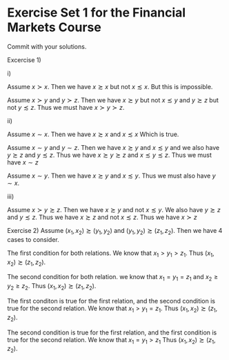 # Exercise Set 1 for the Financial Markets Course

Commit with your solutions.

Excercise 1)

i)

Assume $x \succ x$. Then we have $x \succsim x$ but not $x \precsim x$. But this is impossible.

Assume $x \succ y$ and $y \succ z$. Then we have $x \succsim y$ but not $x \precsim y$ and $y \succsim z$ but not $y \precsim z$. Thus we must have $x \succ y \succ z$.

ii)

Assume $x \sim x$. Then we have $x \succsim x$ and $x \precsim x$ Which is true.

Assume $x \sim y$ and $y \sim z$. Then we have $x \succsim y$ and $x \precsim y$ and we also have $y \succsim z$ and $y \precsim z$. Thus we have $x \succsim y \succsim z$ and $x \precsim y \precsim z$. Thus we must have $x \sim z$

Assume $x \sim y$. Then we have $x \succsim y$ and $x \precsim y$. Thus we must also have $y \sim x$.

iii)

Assume $x \succ y \succsim z$. Then we have $x \succsim y$ and not $x \precsim y$. We also have $y \succsim z$ and $y \precsim z$. Thus we have $x \succsim z$ and not $x \precsim z$. Thus we have 
$x \succ z$

Exercise 2)
Assume $(x_1,x_2) \succsim (y_1,y_2)$ and $(y_1,y_2) \succsim (z_1,z_2)$. Then we have 4 cases to consider.

The first condition for both relations. We know that $x_1 > y_1 > z_1$. Thus $(x_1,x_2) \succsim (z_1,z_2)$.

The second condition for both relation. we know that $x_1 = y_1 = z_1$ and $x_2 \geq y_2 \geq z_2$. Thus $(x_1,x_2) \succsim (z_1,z_2)$.

The first conditon is true for the first relation, and the second condition is true for the second relation. We know that $x_1 > y_1 = z_1$. Thus $(x_1,x_2) \succsim (z_1,z_2)$.

The second condition is true for the first relation, and the first condition is true for the second relation. We know that $x_1 = y_1 > z_1$ Thus $(x_1,x_2) \succsim (z_1,z_2)$.
